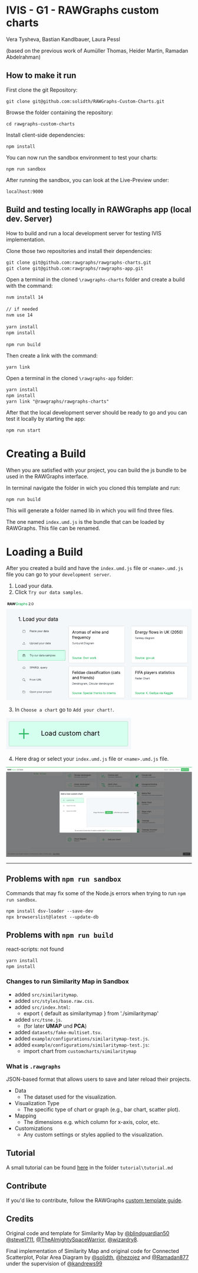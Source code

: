 # IVIS - G1 - RAWGraphs custom charts
Vera Tysheva, Bastian Kandlbauer, Laura Pessl

(based on the previous work of Aumüller Thomas, Heider Martin, Ramadan Abdelrahman)

## How to make it run
First clone the git Repository:
```
git clone git@github.com:solidth/RAWGraphs-Custom-Charts.git
```
Browse the folder containing the repository:
```
cd rawgraphs-custom-charts
```
Install client-side dependencies:
```
npm install
```
You can now run the sandbox environment to test your charts:
```
npm run sandbox
```
After running the sandbox, you can look at the Live-Preview under:
```
localhost:9000
```

## Build and testing locally in RAWGraphs app (local dev. Server)
How to build and run a local development server for testing IVIS implementation.

Clone those two repositories and install their dependencies:
```
git clone git@github.com:rawgraphs/rawgraphs-charts.git
git clone git@github.com:rawgraphs/rawgraphs-app.git
```
Open a terminal in the cloned `\rawgraphs-charts` folder and create a build with the command:
```
nvm install 14

// if needed 
nvm use 14

yarn install
npm install

npm run build
```
Then create a link with the command:
```
yarn link
```
Open a terminal in the cloned `\rawgraphs-app` folder:
```
yarn install
npm install
yarn link "@rawgraphs/rawgraphs-charts"
```
After that the local development server should be ready to go and you can test it locally by starting the app:
```
npm run start
```
# Creating a Build
When you are satisfied with your project, you can build the js bundle to be used in the RAWGraphs interface.

In terminal navigate the folder in wich you cloned this template and run:
```
npm run build
```
This will generate a folder named lib in which you will find three files.

The one named `index.umd.js` is the bundle that can be loaded by RAWGraphs. This file can be renamed.

# Loading a Build
After you created a build and have the `index.umd.js` file or `<name>.umd.js` file you can go to your `development server`.
1. Load your data.
2. Click `Try our data samples`.

![Try our data samples](images/datasample.png)

3. In `Choose a chart` go to `Add your chart!`.

![Add your chart](images/addyourchart.png)

4. Here drag or select your `index.umd.js` file or `<name>.umd.js` file.

![select your file](images/addcustomechart.png)

---
## Problems with `npm run sandbox`
Commands that may fix some of the Node.js errors when trying to run `npm run sandbox`.
```
npm install dsv-loader --save-dev
npx browserslist@latest --update-db
```
## Problems with `npm run build`
react-scripts: not found
```
yarn install
npm install
```
### Changes to run Similarity Map in Sandbox
- added `src/similaritymap`.
- added `src/styles/base.raw.css`.
- added `src/index.html`: 
  - export { default as similaritymap } from './similaritymap'
- added `src/tsne.js`.
    - (for later <b>UMAP</b> und <b>PCA</b>)
- added `datasets/fake-multiset.tsv`.
- added `example/configurations/similaritymap-test.js`.
- added `example/configurations/similaritymap-test.js`:
  - import chart from `customcharts/similaritymap`


### What is `.rawgraphs`
JSON-based format that allows users to save and later reload their projects.
- Data
    - The dataset used for the visualization.
- Visualization Type
    - The specific type of chart or graph (e.g., bar chart, scatter plot).
- Mapping
    - The dimensions e.g. which column for x-axis, color, etc.
- Customizations
    - Any custom settings or styles applied to the visualization.

## Tutorial

A small tutorial can be found [here](tutorial/tutorial.md) in the folder  `tutorial\tutorial.md`

## Contribute

If you'd like to contribute, follow the RAWGraphs [custom template guide](https://github.com/rawgraphs/custom-rawcharts-template).

## Credits

Original code and template for Similarity Map by [@blindguardian50](https://github.com/blindguardian50) [@steve1711](https://github.com/steve1711), [@TheAlmightySpaceWarrior](https://github.com/TheAlmightySpaceWarrior), [@wizardry8](https://github.com/wizardry8).

Final implementation of Similarity Map and original code for  Connected Scatterplot, Polar Area Diagram by [@solidth](https://github.com/solidth), [@hezojez](https://github.com/hezojez) and [@Ramadan877](https://github.com/Ramadan877) under the supervision of [@kandrews99](https://github.com/kandrews99)
